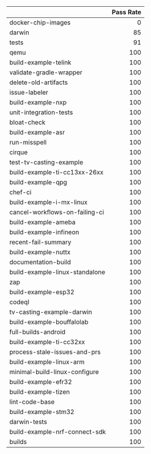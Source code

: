 |                                |   Pass Rate |
|:-------------------------------|------------:|
| docker-chip-images             |           0 |
| darwin                         |          85 |
| tests                          |          91 |
| qemu                           |         100 |
| build-example-telink           |         100 |
| validate-gradle-wrapper        |         100 |
| delete-old-artifacts           |         100 |
| issue-labeler                  |         100 |
| build-example-nxp              |         100 |
| unit-integration-tests         |         100 |
| bloat-check                    |         100 |
| build-example-asr              |         100 |
| run-misspell                   |         100 |
| cirque                         |         100 |
| test-tv-casting-example        |         100 |
| build-example-ti-cc13xx-26xx   |         100 |
| build-example-qpg              |         100 |
| chef-ci                        |         100 |
| build-example-i-mx-linux       |         100 |
| cancel-workflows-on-failing-ci |         100 |
| build-example-ameba            |         100 |
| build-example-infineon         |         100 |
| recent-fail-summary            |         100 |
| build-example-nuttx            |         100 |
| documentation-build            |         100 |
| build-example-linux-standalone |         100 |
| zap                            |         100 |
| build-example-esp32            |         100 |
| codeql                         |         100 |
| tv-casting-example-darwin      |         100 |
| build-example-bouffalolab      |         100 |
| full-builds-android            |         100 |
| build-example-ti-cc32xx        |         100 |
| process-stale-issues-and-prs   |         100 |
| build-example-linux-arm        |         100 |
| minimal-build-linux-configure  |         100 |
| build-example-efr32            |         100 |
| build-example-tizen            |         100 |
| lint-code-base                 |         100 |
| build-example-stm32            |         100 |
| darwin-tests                   |         100 |
| build-example-nrf-connect-sdk  |         100 |
| builds                         |         100 |